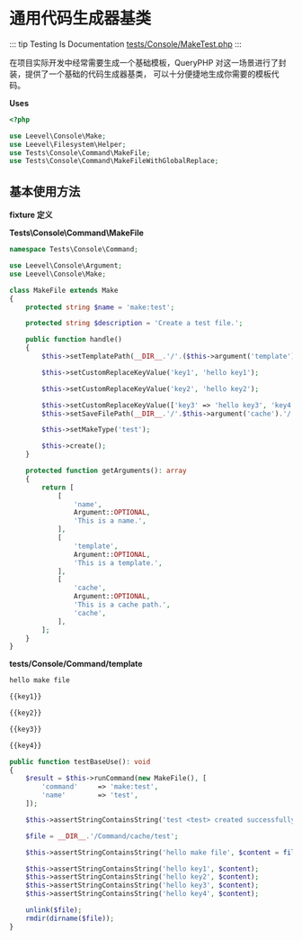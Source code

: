 # 通用代码生成器基类

::: tip Testing Is Documentation
[tests/Console/MakeTest.php](https://github.com/hunzhiwange/framework/blob/master/tests/Console/MakeTest.php)
:::
    
在项目实际开发中经常需要生成一个基础模板，QueryPHP 对这一场景进行了封装，提供了一个基础的代码生成器基类，
可以十分便捷地生成你需要的模板代码。


**Uses**

``` php
<?php

use Leevel\Console\Make;
use Leevel\Filesystem\Helper;
use Tests\Console\Command\MakeFile;
use Tests\Console\Command\MakeFileWithGlobalReplace;
```

## 基本使用方法

**fixture 定义**

**Tests\Console\Command\MakeFile**

``` php
namespace Tests\Console\Command;

use Leevel\Console\Argument;
use Leevel\Console\Make;

class MakeFile extends Make
{
    protected string $name = 'make:test';

    protected string $description = 'Create a test file.';

    public function handle()
    {
        $this->setTemplatePath(__DIR__.'/'.($this->argument('template') ?: 'template'));

        $this->setCustomReplaceKeyValue('key1', 'hello key1');

        $this->setCustomReplaceKeyValue('key2', 'hello key2');

        $this->setCustomReplaceKeyValue(['key3' => 'hello key3', 'key4' => 'hello key4']);
        $this->setSaveFilePath(__DIR__.'/'.$this->argument('cache').'/'.$this->argument('name'));

        $this->setMakeType('test');

        $this->create();
    }

    protected function getArguments(): array
    {
        return [
            [
                'name',
                Argument::OPTIONAL,
                'This is a name.',
            ],
            [
                'template',
                Argument::OPTIONAL,
                'This is a template.',
            ],
            [
                'cache',
                Argument::OPTIONAL,
                'This is a cache path.',
                'cache',
            ],
        ];
    }
}
```

**tests/Console/Command/template**

``` html
hello make file

{{key1}}

{{key2}}

{{key3}}

{{key4}}

```


``` php
public function testBaseUse(): void
{
    $result = $this->runCommand(new MakeFile(), [
        'command'     => 'make:test',
        'name'        => 'test',
    ]);

    $this->assertStringContainsString('test <test> created successfully.', $result);

    $file = __DIR__.'/Command/cache/test';

    $this->assertStringContainsString('hello make file', $content = file_get_contents($file));

    $this->assertStringContainsString('hello key1', $content);
    $this->assertStringContainsString('hello key2', $content);
    $this->assertStringContainsString('hello key3', $content);
    $this->assertStringContainsString('hello key4', $content);

    unlink($file);
    rmdir(dirname($file));
}
```